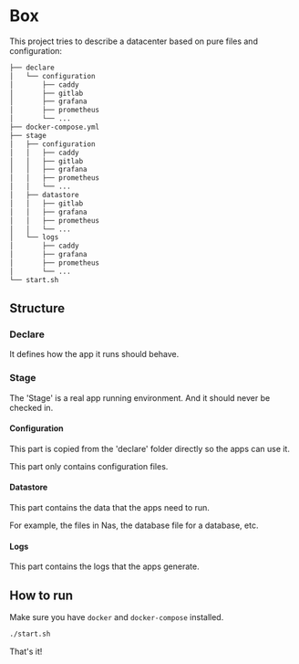 # Box

This project tries to describe a datacenter based on pure files and configuration:

```bash
├── declare
│   └── configuration
│       ├── caddy
│       ├── gitlab
│       ├── grafana
│       ├── prometheus
│       └── ...
├── docker-compose.yml
├── stage
│   ├── configuration
│   │   ├── caddy
│   │   ├── gitlab
│   │   ├── grafana
│   │   ├── prometheus
│   │   └── ...
│   ├── datastore
│   │   ├── gitlab
│   │   ├── grafana
│   │   ├── prometheus
│   │   └── ...
│   └── logs
│       ├── caddy
│       ├── grafana
│       ├── prometheus
│       └── ...
└── start.sh
```

## Structure

### Declare

It defines how the app it runs should behave.

### Stage

The 'Stage' is a real app running environment. And it should never be checked in.

#### Configuration

This part is copied from the 'declare' folder directly so the apps can use it.

This part only contains configuration files.

#### Datastore

This part contains the data that the apps need to run.

For example, the files in Nas, the database file for a database, etc.

#### Logs

This part contains the logs that the apps generate.

## How to run

Make sure you have `docker` and `docker-compose` installed.

```bash
./start.sh
```

That's it!
